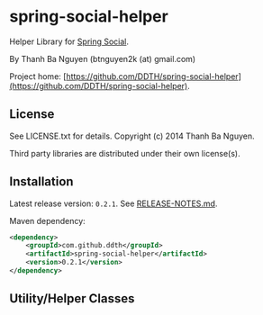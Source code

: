 spring-social-helper
====================

Helper Library for [Spring Social](http://projects.spring.io/spring-social/).

By Thanh Ba Nguyen (btnguyen2k (at) gmail.com)

Project home:
[https://github.com/DDTH/spring-social-helper](https://github.com/DDTH/spring-social-helper).


## License ##

See LICENSE.txt for details. Copyright (c) 2014 Thanh Ba Nguyen.

Third party libraries are distributed under their own license(s).


## Installation #

Latest release version: `0.2.1`. See [RELEASE-NOTES.md](RELEASE-NOTES.md).

Maven dependency:

```xml
<dependency>
	<groupId>com.github.ddth</groupId>
	<artifactId>spring-social-helper</artifactId>
	<version>0.2.1</version>
</dependency>
```


## Utility/Helper Classes ##
